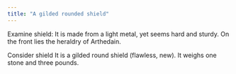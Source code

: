 ```yaml
---
title: "A gilded rounded shield"
---
```


Examine shield: It is made from a light metal, yet seems hard and
sturdy. On the front lies the heraldry of Arthedain.

Consider shield It is a gilded round shield (flawless, new). It weighs
one stone and three pounds.